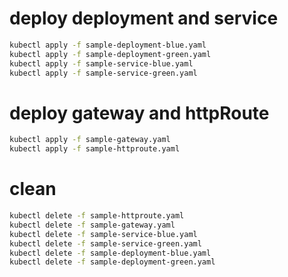 # deploy deployment and service
```bash
kubectl apply -f sample-deployment-blue.yaml
kubectl apply -f sample-deployment-green.yaml
kubectl apply -f sample-service-blue.yaml
kubectl apply -f sample-service-green.yaml
```

# deploy gateway and httpRoute
```bash
kubectl apply -f sample-gateway.yaml
kubectl apply -f sample-httproute.yaml
```

# clean
```bash
kubectl delete -f sample-httproute.yaml
kubectl delete -f sample-gateway.yaml
kubectl delete -f sample-service-blue.yaml
kubectl delete -f sample-service-green.yaml
kubectl delete -f sample-deployment-blue.yaml
kubectl delete -f sample-deployment-green.yaml
```